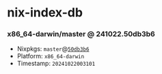 # nix-index-db
### x86_64-darwin/master @ 241022.50db3b6
- Nixpkgs: `master`@[`50db3b6`](https://github.com/NixOS/nixpkgs/commit/50db3b6fbb23087df9984f380a83bd0fed13146b)
- Platform: `x86_64-darwin`
- Timestamp: `20241022003101`
